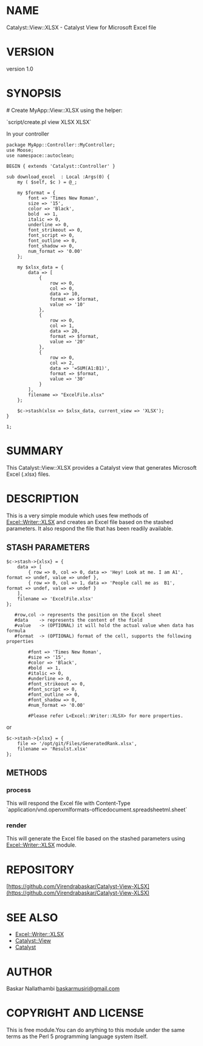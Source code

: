 # NAME

Catalyst::View::XLSX - Catalyst View for Microsoft Excel file 

# VERSION

version 1.0

# SYNOPSIS

\# Create MyApp::View::XLSX using the helper:

\`script/create.pl view XLSX XLSX\`

In your controller

    package MyApp::Controller::MyController;
    use Moose;
    use namespace::autoclean;

    BEGIN { extends 'Catalyst::Controller' }

    sub download_excel  : Local :Args(0) {
        my ( $self, $c ) = @_;

        my $format = {
            font => 'Times New Roman',
            size => '15',
            color => 'Black',
            bold  => 1,
            italic => 0,
            underline => 0,
            font_strikeout => 0,
            font_script => 0,
            font_outline => 0,
            font_shadow => 0,
            num_format => '0.00'
        };

        my $xlsx_data = {
            data => [
                {
                    row => 0,
                    col => 0,
                    data => 10,
                    format => $format,
                    value => '10'
                },
                {
                    row => 0,
                    col => 1,
                    data => 20,
                    format => $format,
                    value => '20'
                },
                {
                    row => 0,
                    col => 2,
                    data => '=SUM(A1:B1)',
                    format => $format,
                    value => '30'
                }
            ],
            filename => "ExcelFile.xlsx"
        };
        
        $c->stash(xlsx => $xlsx_data, current_view => 'XLSX');
    }

    1;

# SUMMARY

This Catalyst::View::XLSX provides a Catalyst view that generates Microsoft Excel (.xlsx) files.

# DESCRIPTION

This is a very simple module which uses few methods of [Excel::Writer::XLSX](https://metacpan.org/pod/Excel::Writer::XLSX) and creates an Excel file based on the stashed parameters. It also respond the file that has been readily available.

## STASH PARAMETERS



    $c->stash->{xlsx} = {
        data => [
            { row => 0, col => 0, data => 'Hey! Look at me. I am A1', format => undef, value => undef },
            { row => 0, col => 1, data => 'People call me as  B1',    format => undef, value => undef }
        ],
        filename => 'ExcelFile.xlsx'
    };

       #row,col -> represents the position on the Excel sheet 
       #data    -> represents the content of the field
       #value   -> (OPTIONAL) it will hold the actual value when data has formula
       #format  -> (OPTIONAL) format of the cell, supports the following properties  
    
            #font => 'Times New Roman',
            #size => '15',
            #color => 'Black',
            #bold  => 1,
            #italic => 0,
            #underline => 0,
            #font_strikeout => 0,
            #font_script => 0,
            #font_outline => 0,
            #font_shadow => 0,
            #num_format => '0.00'

            #Please refer L<Excel::Writer::XLSX> for more properties.

or 

    $c->stash->{xlsx} = {
        file => '/opt/git/Files/GeneratedRank.xlsx',
        filename => 'Resulst.xlsx'
    };



## METHODS

### process 

This will respond the Excel file with Content-Type \`application/vnd.openxmlformats-officedocument.spreadsheetml.sheet\`
 

### render

This will generate the Excel file based on the stashed parameters using [Excel::Writer::XLSX](https://metacpan.org/pod/Excel::Writer::XLSX) module.
 

# REPOSITORY

[https://github.com/Virendrabaskar/Catalyst-View-XLSX](https://github.com/Virendrabaskar/Catalyst-View-XLSX)

# SEE ALSO

- [Excel::Writer::XLSX](https://metacpan.org/pod/Excel::Writer::XLSX)
- [Catalyst::View](https://metacpan.org/pod/Catalyst::View) 
- [Catalyst](https://metacpan.org/pod/Catalyst)

# AUTHOR

Baskar Nallathambi <baskarmusiri@gmail.com>

# COPYRIGHT AND LICENSE

This is free module.You can do anything to this module under
the same terms as the Perl 5 programming language system itself.
